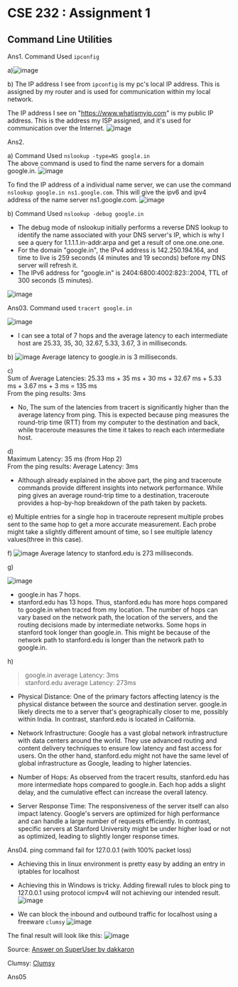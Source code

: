 # CSE 232 : Assignment 1
## Command Line Utilities

Ans1. Command Used `ipconfig` 

a)![image](Images/ipconfig.jpg)

b) The IP address I see from `ipconfig` is my pc's local IP address. This is assigned by my router and is used for communication within my local network.

The IP address I see on "https://www.whatismyip.com" is my public IP address. This is the address my ISP assigned, and it's used for communication over the Internet.
![image](Images/ipconfigb.jpg)

Ans2. 

a) Command Used `nslookup -type=NS google.in`  
The above command is used to find the name servers for a domain google.in. 
![image](Images/nslookup.jpg)

To find the IP address of a individual name server, we can use the command `nslookup google.in ns1.google.com`. This will give the ipv6 and ipv4 address of the name server ns1.google.com.
![image](Images/nslookup1.jpg)

b) Command Used `nslookup -debug google.in`

- The debug mode of nslookup initially performs a reverse DNS lookup to identify the name associated with your DNS server's IP, which is why I  see a query for 1.1.1.1.in-addr.arpa and get a result of one.one.one.one.  
- For the domain "google.in", the IPv4 address is 142.250.194.164, and time to live is 259 seconds (4 minutes and 19 seconds) before my DNS server will refresh it.  
- The IPv6 address for "google.in" is 2404:6800:4002:823::2004, TTL of 300 seconds (5 minutes).

![image](Images/nslookup2.jpg)

Ans03. Command used `tracert google.in`

![image](Images/tracert.jpg)

- I can see a total of 7 hops and the average latency to each intermediate host are 25.33, 35, 30, 32.67, 5.33, 3.67, 3 in milliseconds.

b) ![image](Images/ping.jpg)
Average latency to google.in is 3 milliseconds.

c)  
Sum of Average Latencies: 25.33 ms + 35 ms + 30 ms + 32.67 ms + 5.33 ms + 3.67 ms + 3 ms = 135 ms  
From the ping results: 3ms
- No, The sum of the latencies from tracert is significantly higher than the average latency from ping. This is expected because ping measures the round-trip time (RTT) from my computer to the destination and back, while traceroute measures the time it takes to reach each intermediate host.

d)  
Maximum Latency: 35 ms (from Hop 2)  
From the ping results:
Average Latency: 3ms  
- Although already explained in the above part, the ping and traceroute commands provide different insights into network performance. While ping gives an average round-trip time to a destination, traceroute provides a hop-by-hop breakdown of the path taken by packets.   

e) Multiple entries for a single hop in traceroute represent multiple probes sent to the same hop to get a more accurate measurement. Each probe might take a slightly different amount of time, so I see multiple latency values(three in this case).

f) 
![image](Images/ping_standford.jpg)
Average latency to stanford.edu is 273 milliseconds.

g)

![image](Images\tracert_stanford.jpg)  
- google.in has 7 hops.
- stanford.edu has 13 hops.
Thus, stanford.edu has more hops compared to google.in when traced from my location. The number of hops can vary based on the network path, the location of the servers, and the routing decisions made by intermediate networks. Some hops in stanford took longer than google.in. This might be because of the network path to stanford.edu is longer than the network path to google.in.

h)  
>google.in average Latency: 3ms  
>stanford.edu average Latency: 273ms

- Physical Distance: One of the primary factors affecting latency is the physical distance between the source and destination server. google.in likely directs me to a server that's geographically closer to me, possibly within India. In contrast, stanford.edu is located in California.

- Network Infrastructure: Google has a vast global network infrastructure with data centers around the world. They use advanced routing and content delivery techniques to ensure low latency and fast access for users. On the other hand, stanford.edu might not have the same level of global infrastructure as Google, leading to higher latencies.

- Number of Hops: As observed from the tracert results, stanford.edu has more intermediate hops compared to google.in. Each hop adds a slight delay, and the cumulative effect can increase the overall latency.

- Server Response Time: The responsiveness of the server itself can also impact latency. Google's servers are optimized for high performance and can handle a large number of requests efficiently. In contrast, specific servers at Stanford University might be under higher load or not as optimized, leading to slightly longer response times.

Ans04. ping command fail for 127.0.0.1 (with 100% packet loss)

- Achieving this in linux environment is pretty easy by adding an entry in iptables for localhost

- Achieving this in Windows is tricky. Adding firewall rules to block ping to 127.0.0.1 using protocol icmpv4 will not achieving our intended result.
![image](Images/blockip.jpg)

- We can block the inbound and outbound traffic for localhost using a freeware `clumsy` 
![image](Images/clumsy.jpg)

The final result will look like this:
![image](Images/blocklocalhost.jpg)

Source: [Answer on SuperUser by dakkaron](https://superuser.com/questions/1118881/how-do-you-disable-the-loopback-device-windows-10)

Clumsy: [Clumsy](https://github.com/jagt/clumsy)

Ans05

